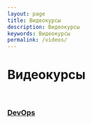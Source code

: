 ```yaml
---
layout: page
title: Видеокурсы
description: Видеокурсы
keywords: Видеокурсы
permalink: /videos/
---
```


# Видеокурсы

<br/>

### [DevOps](/videos/devops/)
